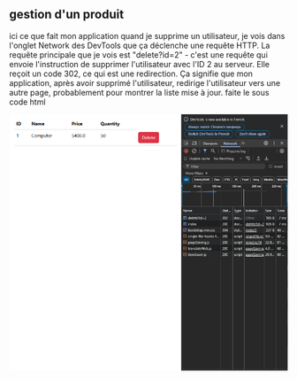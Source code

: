 <h2> gestion d'un produit</h2>
<p>ici ce que fait mon application quand je supprime un utilisateur, je vois dans l'onglet Network des DevTools que ça déclenche une requête HTTP.
La requête principale que je vois est "delete?id=2" - c'est une requête qui envoie l'instruction de supprimer l'utilisateur avec l'ID 2 au serveur. Elle reçoit un code 302, ce qui est une redirection. Ça signifie que mon application, après avoir supprimé l'utilisateur, redirige l'utilisateur vers une autre page, probablement pour montrer la liste mise à jour.
faite le sous code html</p>
<img src="captures/Bdd.png">
